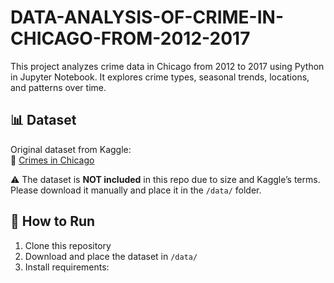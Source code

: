 # DATA-ANALYSIS-OF-CRIME-IN-CHICAGO-FROM-2012-2017
This project analyzes crime data in Chicago from 2012 to 2017 using Python in Jupyter Notebook. It explores crime types, seasonal trends, locations, and patterns over time.

## 📊 Dataset
Original dataset from Kaggle:  
🔗 [Crimes in Chicago](https://www.kaggle.com/datasets/currie32/crimes-in-chicago)

⚠️ The dataset is **NOT included** in this repo due to size and Kaggle’s terms. Please download it manually and place it in the `/data/` folder.

## 🚀 How to Run
1. Clone this repository  
2. Download and place the dataset in `/data/`  
3. Install requirements:
